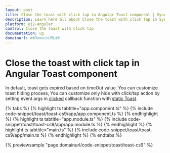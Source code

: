 ```yaml
---
layout: post
title: Close the toast with click tap in Angular Toast component | Syncfusion
description: Learn here all about Close the toast with click tap in Syncfusion Angular Toast component of Syncfusion Essential JS 2 and more.
platform: ej2-angular
control: Close the toast with click tap 
documentation: ug
domainurl: ##DomainURL##
---
```


# Close the toast with click tap in Angular Toast component

In default, toast gets expired based on timeOut value. You can customize toast hiding process, You can customize only hide with click/tap action by setting event args in [clicked](https://ej2.syncfusion.com/angular/documentation/api/toast/toastClickEventArgs#clicktoclose) callback function with [static Toast](../../toast/timeout#static-toast).

{% tabs %}
{% highlight ts tabtitle="app.component.ts" %}
{% include code-snippet/toast/toast-cs9/app/app.component.ts %}
{% endhighlight %}
{% highlight ts tabtitle="app.module.ts" %}
{% include code-snippet/toast/toast-cs9/app/app.module.ts %}
{% endhighlight %}
{% highlight ts tabtitle="main.ts" %}
{% include code-snippet/toast/toast-cs9/app/main.ts %}
{% endhighlight %}
{% endtabs %}
  
{% previewsample "page.domainurl/code-snippet/toast/toast-cs9" %}